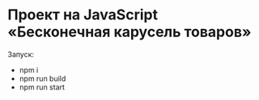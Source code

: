 # Проект на JavaScript «Бесконечная карусель товаров»

Запуск:
- npm i
- npm run build
- npm run start
